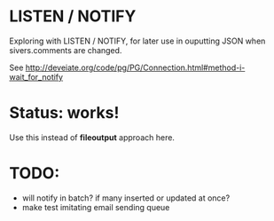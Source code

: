 # LISTEN / NOTIFY

Exploring with LISTEN / NOTIFY, for later use in ouputting JSON when sivers.comments are changed.

See <http://deveiate.org/code/pg/PG/Connection.html#method-i-wait_for_notify>

# Status: works!

Use this instead of **fileoutput** approach here.

# TODO:

* will notify in batch? if many inserted or updated at once?
* make test imitating email sending queue

